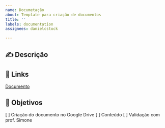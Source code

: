 ```yaml
---
name: Documetação
about: Template para criação de documentos
title: ''
labels: documentation
assignees: danielcstock

---
```


## :writing_hand: Descrição

## :link: Links
[Documento]()

## :dart: Objetivos
[ ] Criação do documento no Google Drive
[ ] Conteúdo
[ ] Validação com prof. Simone

